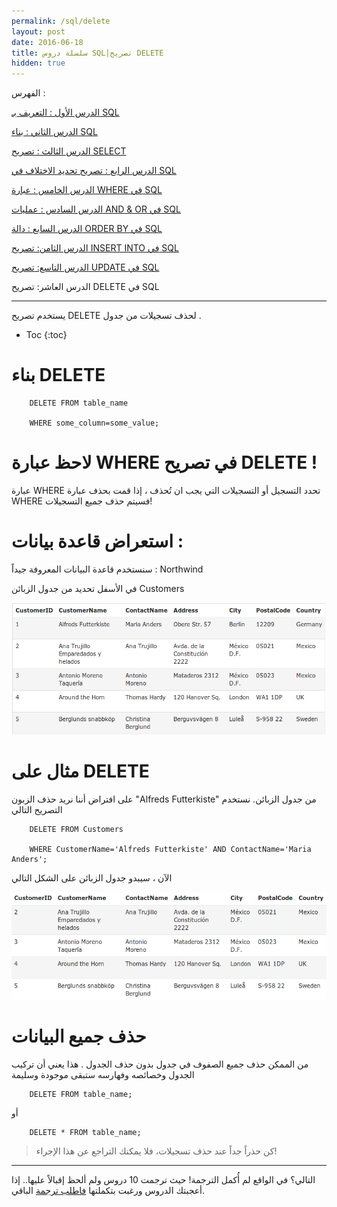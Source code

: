```yaml
---
permalink: /sql/delete
layout: post
date: 2016-06-18
title: سلسلة دروس SQL|تصريح DELETE
hidden: true
---
```


الفهرس :


[الدرس الأول : التعريف بـ SQL](intro)

[الدرس الثاني : بناء SQL](build)

[الدرس الثالث : تصريح SELECT](select)

[الدرس الرابع : تصريح تحديد الاختلاف في SQL](select-distinct)

[الدرس الخامس : عبارة WHERE في SQL](where)

[الدرس السادس : عمليات AND & OR في SQL](and-or)

[الدرس السابع : دالة ORDER BY في SQL](order-by)

[الدرس الثامن: تصريح INSERT INTO في SQL](insert-into)

[الدرس التاسع: تصريح UPDATE في SQL](update)

الدرس العاشر: تصريح DELETE في SQL
*****************



يستخدم تصريح DELETE لحذف تسجيلات من جدول .

* Toc
{:toc}

# بناء DELETE


		DELETE FROM table_name

		WHERE some_column=some_value;


# لاحظ عبارة WHERE في تصريح DELETE !

عبارة WHERE تحدد التسجيل أو التسجيلات التي يجب ان تُحذف ، إذا قمت بحذف عبارة WHERE فسيتم حذف جميع التسجيلات!


# استعراض قاعدة بيانات :



سنستخدم قاعدة البيانات المعروفة جيداً : Northwind


في الأسفل تحديد من جدول الزبائن Customers

![customers](/assets/customers.png)

# مثال على DELETE


على افتراض أننا نريد حذف الزبون "Alfreds Futterkiste" من جدول الزبائن. نستخدم التصريح التالي


		DELETE FROM Customers

		WHERE CustomerName='Alfreds Futterkiste' AND ContactName='Maria Anders';

الآن ، سيبدو جدول الزبائن على الشكل التالي

![customers5](/assets/customers5.png)

# حذف جميع البيانات


من الممكن حذف جميع الصفوف في جدول بدون حذف الجدول . هذا يعني أن تركيب الجدول وخصائصه وفهارسه ستبقى موجودة وسليمة


		DELETE FROM table_name;


أو


		DELETE * FROM table_name;


> كن حذراً جداً عند حذف تسجيلات، فلا يمكنك التراجع عن هذا الإجراء!

****************


 التالي؟ في الواقع لم أُكمل الترجمة! حيث ترجمت 10 دروس ولم ألحظ إقبالاً عليها.. إذا أعجبتك الدروس ورغبت بتكملتها [فاطلب ترجمة](/about/request) الباقي.
